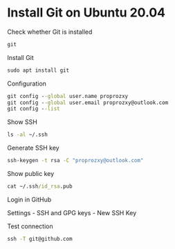 # Install Git on Ubuntu 20.04

Check whether Git is installed

```cmd
git
```

Install Git

```cmd
sudo apt install git
```

Configuration

```cmd
git config --global user.name proprozxy
git config --global user.email proprozxy@outlook.com
git config --list
```

Show SSH

```cmd
ls -al ~/.ssh
```

Generate SSH key

```cmd
ssh-keygen -t rsa -C "proprozxy@outlook.com"
```

Show public key

```cmd
cat ~/.ssh/id_rsa.pub
```

Login in GitHub

Settings - SSH and GPG keys - New SSH Key

Test connection

```cmd
ssh -T git@github.com
```

